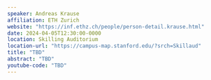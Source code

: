 ```yaml
---
speaker: Andreas Krause
affiliation: ETH Zurich
website: "https://inf.ethz.ch/people/person-detail.krause.html"
date: 2024-04-05T12:30:00-0000
location: Skilling Auditorium
location-url: "https://campus-map.stanford.edu/?srch=Skillaud"
title: "TBD"
abstract: "TBD"
youtube-code: "TBD"
---
```

